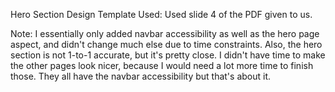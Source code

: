 Hero Section Design Template Used: Used slide 4 of the PDF given to us.

Note: 
    I essentially only added navbar accessibility as well as the hero
    page aspect, and didn't change much else due to time constraints.
    Also, the hero section is not 1-to-1 accurate, but it's pretty close.
    I didn't have time to make the other pages look nicer, because I would 
    need a lot more time to finish those. 
    They all have the navbar accessibility but that's about it.